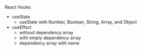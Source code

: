 React Hooks

- useState
  - useState with Number, Boolean, String, Array, and Object
- useEffect
  - without dependency array
  - with empty dependency array
  - dependency array with name

